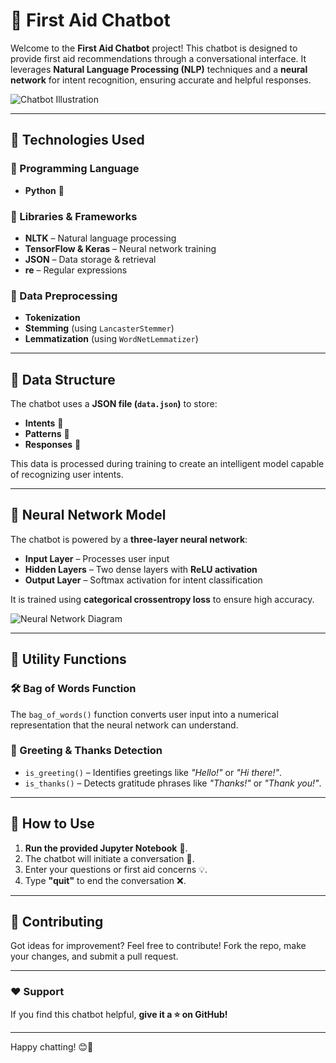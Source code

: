 # 🏥 First Aid Chatbot

Welcome to the **First Aid Chatbot** project! This chatbot is designed to provide first aid recommendations through a conversational interface. It leverages **Natural Language Processing (NLP)** techniques and a **neural network** for intent recognition, ensuring accurate and helpful responses.

![Chatbot Illustration](https://cdn-icons-png.flaticon.com/512/4661/4661416.png)

---

## 🚀 Technologies Used

### 🔹 Programming Language
- **Python** 🐍

### 🔹 Libraries & Frameworks
- **NLTK** – Natural language processing
- **TensorFlow & Keras** – Neural network training
- **JSON** – Data storage & retrieval
- **re** – Regular expressions

### 🔹 Data Preprocessing
- **Tokenization**
- **Stemming** (using `LancasterStemmer`)
- **Lemmatization** (using `WordNetLemmatizer`)

---

## 📂 Data Structure
The chatbot uses a **JSON file (`data.json`)** to store:
- **Intents** 🎯
- **Patterns** 📜
- **Responses** 💬

This data is processed during training to create an intelligent model capable of recognizing user intents.

---

## 🧠 Neural Network Model
The chatbot is powered by a **three-layer neural network**:
- **Input Layer** – Processes user input
- **Hidden Layers** – Two dense layers with **ReLU activation**
- **Output Layer** – Softmax activation for intent classification

It is trained using **categorical crossentropy loss** to ensure high accuracy.

![Neural Network Diagram](https://miro.medium.com/max/1000/1*zK_gEjBOtZ7fBg_8E2MzNw.png)

---

## 🔧 Utility Functions

### 🛠️ Bag of Words Function
The `bag_of_words()` function converts user input into a numerical representation that the neural network can understand.

### 👋 Greeting & Thanks Detection
- `is_greeting()` – Identifies greetings like *"Hello!"* or *"Hi there!"*.
- `is_thanks()` – Detects gratitude phrases like *"Thanks!"* or *"Thank you!"*.

---

## 🎯 How to Use

1. **Run the provided Jupyter Notebook** 📓.
2. The chatbot will initiate a conversation 🤖.
3. Enter your questions or first aid concerns 💡.
4. Type **"quit"** to end the conversation ❌.

---

## 📢 Contributing
Got ideas for improvement? Feel free to contribute! Fork the repo, make your changes, and submit a pull request.

---

### ❤️ Support
If you find this chatbot helpful, **give it a ⭐ on GitHub!**

---

Happy chatting! 😊💬


